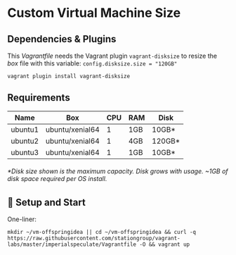 # Custom Virtual Machine Size

## Dependencies & Plugins

This _Vagrantfile_ needs the Vagrant plugin `vagrant-disksize` to resize the _box_ file with this variable: `config.disksize.size = "120GB"`

```
vagrant plugin install vagrant-disksize
```

## Requirements

Name    | Box             | CPU | RAM | Disk   |
--------|-----------------|-----|-----|--------|
ubuntu1 | ubuntu/xenial64 | 1   | 1GB | 10GB*  |
ubuntu2 | ubuntu/xenial64 | 1   | 4GB | 120GB* |
ubuntu3 | ubuntu/xenial64 | 1   | 1GB | 10GB*  |

###### _*Disk size shown is the maximum capacity. Disk grows with usage. ~1GB of disk space required per OS install._

## :floppy_disk: Setup and Start

One-liner:

```
mkdir ~/vm-offspringidea || cd ~/vm-offspringidea && curl -q https://raw.githubusercontent.com/stationgroup/vagrant-labs/master/imperialspeculate/Vagrantfile -O && vagrant up
```

